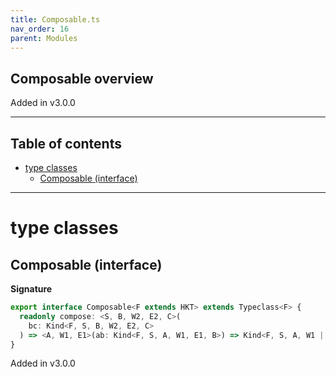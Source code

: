 ```yaml
---
title: Composable.ts
nav_order: 16
parent: Modules
---
```


## Composable overview

Added in v3.0.0

---

<h2 class="text-delta">Table of contents</h2>

- [type classes](#type-classes)
  - [Composable (interface)](#composable-interface)

---

# type classes

## Composable (interface)

**Signature**

```ts
export interface Composable<F extends HKT> extends Typeclass<F> {
  readonly compose: <S, B, W2, E2, C>(
    bc: Kind<F, S, B, W2, E2, C>
  ) => <A, W1, E1>(ab: Kind<F, S, A, W1, E1, B>) => Kind<F, S, A, W1 | W2, E1 | E2, C>
}
```

Added in v3.0.0
